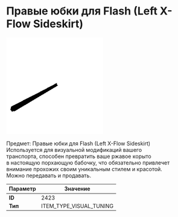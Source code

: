 # Правые юбки для Flash (Left X-Flow Sideskirt)

![Item Image](../img/2423.webp?raw=true)

Предмет: Правые юбки для Flash (Left X-Flow Sideskirt)<br>Используется для визуальной модификаций вашего<br>транспорта, способен превратить ваше ржавое корыто<br>в настоящую порхающую бабочку, что обязательно привлечет<br>внимание прохожих своим уникальным стилем и красотой.<br>Можно передавать и продавать.


| Параметр | Значение |
|----------|----------|
| **ID** | 2423 |
| **Тип** | ITEM_TYPE_VISUAL_TUNING |


